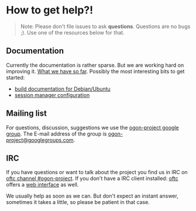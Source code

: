 # How to get help?!

> Note: Please don't file issues to ask **questions**. Questions are no bugs ;). Use one of the resources below for that.


## Documentation

Currently the documentation is rather sparse. But we are working hard on improving it.
[What we have so far](https://github.com/ogon-project/ogon/tree/master/doc).
Possibly the most interesting bits to get started:

* [build documentation for Debian/Ubuntu](https://github.com/ogon-project/ogon/blob/master/doc/build-debian-ubuntu.md)
* [session manager configuration](https://github.com/ogon-project/ogon/blob/master/doc/config.md)

## Mailing list

For questions, discussion, suggestions we use the [ogon-project google group](https://groups.google.com/d/forum/ogon-project).
The E-mail address of the group is [ogon-project@googlegroups.com](mailto:ogon-project@googlegroups.com).


## IRC

 If you have questions or want to talk about the project you find us in IRC on [oftc channel
 #ogon-project](ircs://irc.oftc.net:6697/ogon-project). If you don't have a IRC client installed:
 [oftc](https://www.oftc.net/) offers a [web interface](http://webchat.oftc.net/?channels=ogon-project) as well.

We usually help as soon as we can. But don't expect an instant answer, sometimes it takes
a little, so please be patient in that case.
